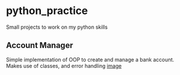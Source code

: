 # python_practice
Small projects to work on my python skills

## Account Manager
Simple implementation of OOP to create and manage a bank account. Makes use of classes, and error handling 
[image](https://github.com/James-Da/python_practice/assets/66693959/e1e80936-e06f-4e15-a903-7fe54bb68ffc)
